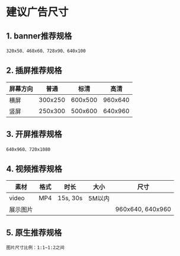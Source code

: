 # 建议广告尺寸

## 1. banner推荐规格

    320x50、468x60、728x90、640x100

## 2. 插屏推荐规格

| 屏幕方向 |   普通  |   标清  |   高清  |
| -------- | ------- | ------- | ------- |
| 横屏     | 300x250 | 600x500 | 960x640 |
| 竖屏     | 250x300 | 500x600 | 640x960 |

## 3. 开屏推荐规格

    640x960、720x1080

## 4. 视频推荐规格

|   素材   | 格式 |   时长   |  大小  | 尺寸 |
| -------- | ---- | -------- | ------ | ---- |
| video    | MP4  | 15s, 30s | 5M以内 |      |
| 展示图片 |      |          |        |960x640, 640x960 |

## 5. 原生推荐规格

    图片尺寸比例：1:1~1:2之间